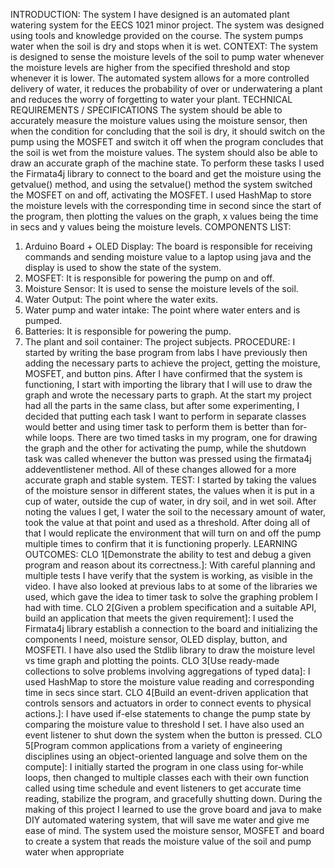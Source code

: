 INTRODUCTION:
The system I have designed is an automated plant watering system for the EECS 1021 minor project. The 
system was designed using tools and knowledge provided on the course. The system pumps water when 
the soil is dry and stops when it is wet.
CONTEXT:
The system is designed to sense the moisture levels of the soil to pump water whenever the moisture 
levels are higher from the specified threshold and stop whenever it is lower. The automated system 
allows for a more controlled delivery of water, it reduces the probability of over or underwatering a plant 
and reduces the worry of forgetting to water your plant.
TECHNICAL REQUIREMENTS / SPECIFICATIONS
The system should be able to accurately measure the moisture values using the moisture sensor, then
when the condition for concluding that the soil is dry, it should switch on the pump using the MOSFET 
and switch it off when the program concludes that the soil is wet from the moisture values. The system 
should also be able to draw an accurate graph of the machine state. To perform these tasks I used the
Firmata4j library to connect to the board and get the moisture using the getvalue() method, and using
the setvalue() method the system switched the MOSFET on and off, activating the MOSFET.
I used HashMap to store the moisture levels with the corresponding time in second since the start of the 
program, then plotting the values on the graph, x values being the time in secs and y values being the
moisture levels.
COMPONENTS LIST:
1. Arduino Board + OLED Display: The board is responsible for receiving commands and sending 
moisture value to a laptop using java and the display is used to show the state of the system.
2. MOSFET: It is responsible for powering the pump on and off.
3. Moisture Sensor: It is used to sense the moisture levels of the soil.
4. Water Output: The point where the water exits.
5. Water pump and water intake: The point where water enters and is pumped.
6. Batteries: It is responsible for powering the pump.
7. The plant and soil container: The project subjects.
PROCEDURE:
I started by writing the base program from labs I have previously then adding the necessary parts to 
achieve the project, getting the moisture, MOSFET, and button pins. After I have confirmed that the 
system is functioning, I start with importing the library that I will use to draw the graph and wrote the 
necessary parts to graph.
At the start my project had all the parts in the same class, but after some experimenting, I decided that 
putting each task I want to perform in separate classes would better and using timer task to perform 
them is better than for-while loops. There are two timed tasks in my program, one for drawing the graph 
and the other for activating the pump, while the shutdown task was called whenever the button was 
pressed using the firmata4j addeventlistener method. All of these changes allowed for a more accurate 
graph and stable system.
TEST:
I started by taking the values of the moisture sensor in different states, the values when it is put in a cup 
of water, outside the cup of water, in dry soil, and in wet soil. After noting the values I get, I water the 
soil to the necessary amount of water, took the value at that point and used as a threshold. After doing 
all of that I would replicate the environment that will turn on and off the pump multiple times to confirm 
that it is functioning properly.
LEARNING OUTCOMES:
CLO 1[Demonstrate the ability to test and debug a given program and reason about its
correctness.]: With careful planning and multiple tests I have verify that the system is working, as visible 
in the video. I have also looked at previous labs to at some of the libraries we used, which gave the idea 
to timer task to solve the graphing problem I had with time.
CLO 2[Given a problem specification and a suitable API, build an application that meets the given 
requirement]: I used the Firmata4j library establish a connection to the board and initializing the 
components I need, moisture sensor, OLED display, button, and MOSFETI. I have also used the Stdlib
library to draw the moisture level vs time graph and plotting the points.
CLO 3[Use ready-made collections to solve problems involving aggregations of typed data]: I used 
HashMap to store the moisture value reading and corresponding time in secs since start.
CLO 4[Build an event-driven application that controls sensors and actuators in order to connect events to 
physical actions.]: I have used if-else statements to change the pump state by comparing the moisture 
value to threshold I set. I have also used an event listener to shut down the system when the button is 
pressed.
CLO 5[Program common applications from a variety of engineering disciplines using an object-oriented 
language and solve them on the compute]: I initially started the program in one class using for-while 
loops, then changed to multiple classes each with their own function called using time schedule and 
event listeners to get accurate time reading, stabilize the program, and gracefully shutting down.
During the making of this project I learned to use the grove board and java to make DIY automated 
watering system, that will save me water and give me ease of mind. The system used the moisture 
sensor, MOSFET and board to create a system that reads the moisture value of the soil and pump water 
when appropriate

